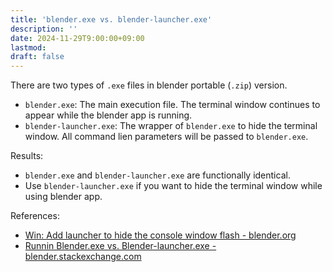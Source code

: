 ```yaml
---
title: 'blender.exe vs. blender-launcher.exe'
description: ''
date: 2024-11-29T9:00:00+09:00
lastmod: 
draft: false
---
```


There are two types of `.exe` files in blender portable (`.zip`) version.

- `blender.exe`: The main execution file. The terminal window continues to appear while the blender app is running.
- `blender-launcher.exe`: The wrapper of `blender.exe` to hide the terminal window. All command lien parameters will be passed to `blender.exe`.

Results:

- `blender.exe` and `blender-launcher.exe` are functionally identical.
- Use `blender-launcher.exe` if you want to hide the terminal window while using blender app.

References:

- [Win: Add launcher to hide the console window flash - blender.org](https://projects.blender.org/blender/blender/commit/f3944cf503966a93a124e389d9232d7f833c0077)
- [Runnin Blender.exe vs. Blender-launcher.exe - blender.stackexchange.com](https://blender.stackexchange.com/questions/252438/runnin-blender-exe-vs-blender-launcher-exe)

